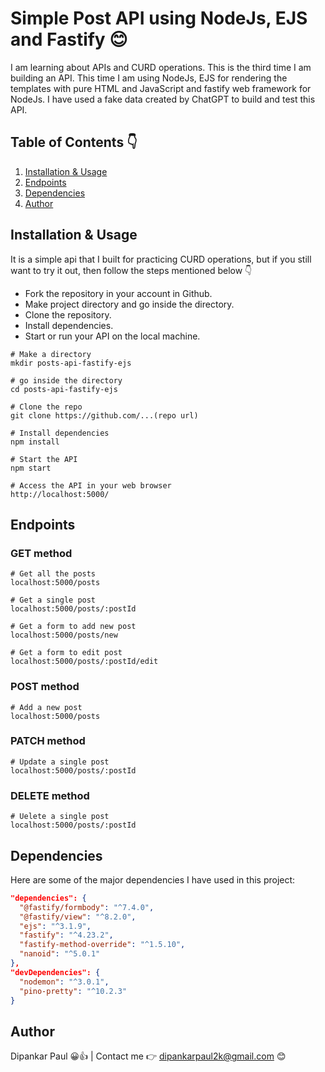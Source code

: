 # Simple Post API using NodeJs, EJS and Fastify 😊

I am learning about APIs and CURD operations. This is the third time I am building an API. This time I am using NodeJs, EJS for rendering the templates with pure HTML and JavaScript and fastify web framework for NodeJs. I have used a fake data created by ChatGPT to build and test this API.

## Table of Contents 👇

1. [Installation & Usage](#installation--usage)
2. [Endpoints](#endpoints)
3. [Dependencies](#dependencies)
4. [Author](#author)

## Installation & Usage

It is a simple api that I built for practicing CURD operations, but if you still want to try it out, then follow the steps mentioned below 👇

- Fork the repository in your account in Github.
- Make project directory and go inside the directory.
- Clone the repository.
- Install dependencies.
- Start or run your API on the local machine.

```shell
# Make a directory
mkdir posts-api-fastify-ejs

# go inside the directory
cd posts-api-fastify-ejs

# Clone the repo
git clone https://github.com/...(repo url)

# Install dependencies
npm install

# Start the API
npm start

# Access the API in your web browser
http://localhost:5000/
```

## Endpoints

### GET method

```shell
# Get all the posts
localhost:5000/posts

# Get a single post
localhost:5000/posts/:postId

# Get a form to add new post
localhost:5000/posts/new

# Get a form to edit post
localhost:5000/posts/:postId/edit
```

### POST method

```shell
# Add a new post
localhost:5000/posts
```

### PATCH method

```shell
# Update a single post
localhost:5000/posts/:postId
```

### DELETE method

```shell
# Uelete a single post
localhost:5000/posts/:postId
```

## Dependencies

Here are some of the major dependencies I have used in this project:

```json
"dependencies": {
  "@fastify/formbody": "^7.4.0",
  "@fastify/view": "^8.2.0",
  "ejs": "^3.1.9",
  "fastify": "^4.23.2",
  "fastify-method-override": "^1.5.10",
  "nanoid": "^5.0.1"
},
"devDependencies": {
  "nodemon": "^3.0.1",
  "pino-pretty": "^10.2.3"
}
```

## Author

Dipankar Paul 😀👍 | Contact me 👉 dipankarpaul2k@gmail.com 😊
